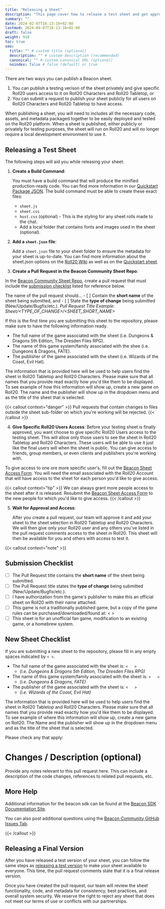 ```yaml
---
title: "Releasing a Sheet"
description: "This page cover how to release a test sheet and get approved to push it live for everyone on Roll20."
summary: ""
date: 2024-02-07T16:13:18+02:00
lastmod: 2024-09-07T16:13:18+02:00
draft: false
weight: 910
toc: true
seo:
  title: "" # custom title (optional)
  description: "" # custom description (recommended)
  canonical: "" # custom canonical URL (optional)
  noindex: false # false (default) or true
---
```

There are two ways you can publish a Beacon sheet. 
1. You can publish a testing verison of the sheet privately and give specific Roll20 users access to it on Roll20 Characters and Roll20 Tabletop, or
2. You can submit a request to publish your sheet publicly for all users on Roll20 Characters and Roll20 Tabletop to have access.

When publishing a sheet, you will need to includes all the necessary code, assets, and metadata packaged together to be easily deployed and tested on the Roll20 platform. When a sheet is published, either publicly or privately for testing purposes, the sheet will run on Roll20 and will no longer require a local development environment to use it.

## Releasing a Test Sheet

The following steps will aid you while releasing your sheet:

1. **Create a Build Command**:

    You must have a build command that will produce the minified production-ready code. You can find more information in our [Quickstart Package JSON](https://wiki.roll20.net/Sheet.json). The build command must be able to create these exact files:

    - `sheet.js`
    - `sheet.css`
    - `host.css` (optional) - This is the styling for any sheet rolls made to the chat.
    - Add a local folder that contains fonts and images used in the sheet (optional).

2. **Add a `sheet.json` file**:

    Add a `sheet.json` file to your sheet folder to ensure the metadata for your sheet is up-to-date. You can find more information about the sheet.json options on the [Roll20 Wiki](https://github.com/Roll20/roll20-beacon-sheets/blob/main/sheets/quickstart-example-sheet/package.json) as well as on the [Quickstart sheet](https://github.com/Roll20/roll20-beacon-sheets/blob/main/sheets/quickstart-example-sheet/sheet.json). 

3. **Create a Pull Request in the Beacon Community Sheet Repo**:

  In the [Beacon Community Sheet Repo](https://github.com/Roll20/roll20-beacon-sheets/tree/main), create a pull request that must include the [submission checklist](https://github.com/Roll20/roll20-beacon-sheets/blob/main/.github/PULL_REQUEST_TEMPLATE.md) listed for reference below.

  The name of the pull request should... 
      - [ ] Contain the **short name** of the sheet being submitted, and
      - [ ] State the **type of change** being submitted (New/Update/Bugfix/etc.).
    _Pull Request Title Example: Sheet/<TYPE_OF_CHANGE>/<SHEET_SHORT_NAME>_

If this is the first time you are submitting this sheet to the repository, please make sure to have the following information ready.

- The full name of the game associated with the sheet (i.e. Dungeons & Dragons 5th Edition, The Dresden Files RPG).
- The name of this game system/family associated with the shee (i.e. Dungeons & Dragons, FATE).
- The publisher of the game associated with the sheet (i.e. Wizards of the Coast, Evil Hat).

The information that is provided here will be used to help users find the sheet in Roll20 Tabletop and Roll20 Characters. Please make sure that all names that you provide read exactly how you'd like them to be displayed. To see example of how this information will show up, create a new game on Roll20. The name and the publisher will show up in the dropdown menu and as the title of the sheet that is selected.

{{< callout context="danger" >}}
  Pull requests that contain changes to files outside the sheet sub-folder on which you're working will be rejected.
{{< /callout >}}

4. **Give Specific Roll20 Users Access**:
Before your testing sheet is finally approved, you want choose to give specific Roll20 Users access to the testing sheet. This will allow only those users to see the sheet in Roll20 Tabletop and Roll20 Characters. These users will be able to use it just like the final users will when the sheet is public. You can give access to friends, group members, or even clients and publishers you're working with.

To give access to one ore more specific user's, fill out the [Beacon Sheet Access Form](https://docs.google.com/forms/d/e/1FAIpQLSdaVl_RSMdZ5Rv_Q1gIK2wtNIHd6CibhOZGdQWo833k-z9Jdg/viewform?usp=sf_link). You will need the email associated with the Roll20 Account that will have access to the sheet for each person you'd like to give access.

{{< callout context="tip" >}}
We can always grant more people access to the sheet after it is released. Resubmit the [Beacon Sheet Access Form](https://docs.google.com/forms/d/e/1FAIpQLSdaVl_RSMdZ5Rv_Q1gIK2wtNIHd6CibhOZGdQWo833k-z9Jdg/viewform?usp=sf_link) to the new people for which you'd like to give access.
{{< /callout >}}
    
5. **Wait for Approval and Access**:

    After you create a pull request, our team will approve it and add your sheet to the sheet selection in Roll20 Tabletop and Roll20 Characters. We will then give only your Roll20 user and any others you've listed in the pull request comments access to the sheet in Roll20. This sheet will then be available for you and others with access to test it.


















{{< callout context="note" >}}
## Submission Checklist

- [ ] The Pull Request title contains the **short name** of the sheet being submitted.
- [ ] The Pull Request title states the **type of change** being submitted (New/Update/Bugfix/etc.).
- [ ] I have authorization from the game's publisher to make this an official sheet on Roll20 with their name attached.
- [ ] This game is not a traditionally published game, but a copy of the game rules can be purchased/downloaded/found at: <   >
- [ ] This sheet is for an unofficial fan game, modification to an existing game, or a homebrew system.

## New Sheet Checklist
If you are submitting a new sheet to the repository, please fill in any empty spaces indicated by `< >`.

- The full name of the game associated with the sheet is: `<   >`  
  - _(i.e. Dungeons & Dragons 5th Edition, The Dresden Files RPG)_
- The name of this game system/family associated with the sheet is: `<   >` 
  - _(i.e. Dungeons & Dragons, FATE)_
- The publisher of the game associated with the sheet is: `<   >` 
  - _(i.e. Wizards of the Coast, Evil Hat)_

The information that is provided here will be used to help users find the sheet in Roll20 Tabletop and Roll20 Characters. Please make sure that all names that you provide read exactly how you'd like them to be displayed. To see example of where this information will show up, create a new game on Roll20. The Name and the publisher will show up in the dropdown menu and as the title of the sheet that is selected.










Please check any that apply:



# Changes / Description (optional)

Provide any notes relevant to this pull request here. This can include a description of the code changes, references to related pull requests, etc.

## More Help

Additional information for the beacon sdk can be found at the
[Beacon SDK Documentation Site](https://roll20.github.io/beacon-docs/docs/guides/introduction/).

You can also post additional questions using the
[Beacon Community GitHub Issues Tab](https://github.com/Roll20/roll20-beacon-sheets/issues).

{{< /callout >}}








    

    




## Releasing a Final Version

After you have released a test version of your sheet, you can follow the same steps as [releasing a test version](#steps-to-release-a-test-sheet) to make your sheet available to everyone. This time, the pull request comments state that it is a final release version.

Once you have created the pull request, our team will review the sheet functionality, code, and metadata for consistency, best practices, and overall system security. We reserve the right to reject any sheet that does not meet our terms of use or conflicts with our partnerships.